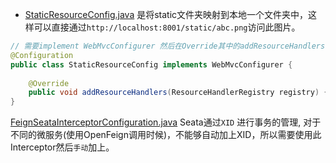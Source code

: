 
- [StaticResourceConfig.java](StaticResourceConfig.java) 是将static文件夹映射到本地一个文件夹中，这样可以直接通过`http://localhost:8001/static/abc.png`访问此图片。

```java
// 需要implement WebMvcConfigurer 然后在Override其中的addResourceHandlers的方法
@Configuration
public class StaticResourceConfig implements WebMvcConfigurer {
    
    @Override
    public void addResourceHandlers(ResourceHandlerRegistry registry) {}
}

```


[FeignSeataInterceptorConfiguration.java](FeignSeataInterceptorConfiguration.java) Seata通过`XID` 进行事务的管理,
对于不同的微服务(使用OpenFeign调用时候)，不能够自动加上XID，所以需要使用此Interceptor然后`手动`加上。
